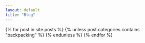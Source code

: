```yaml
---
layout: default
title: "Blog"
---
```


{% for post in site.posts %}
  {% unless post.categories contains "backpacking" %}
    <!-- Your post rendering logic here -->
  {% endunless %}
{% endfor %}

